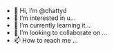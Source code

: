 - 👋 Hi, I’m @chattyd
- 👀 I’m interested in u...
- 🌱 I’m currently learning it...
- 💞️ I’m looking to collaborate on ...
- 📫 How to reach me ...

<!---
chattyd/chattyd is a ✨ special ✨ repository because its `README.md` (this file) appears on your GitHub profile.
You can click the Preview link to take a look at your changes.
--->
